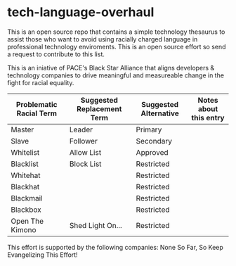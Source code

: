 # tech-language-overhaul
This is an open source repo that contains a simple technology thesaurus to assist those who want to avoid using racially charged language in professional technology enviroments. This is an open source effort so send a request to contribute to this list. 

This is an iniative of PACE's Black Star Alliance that aligns developers & technology companies to drive meaningful and measureable change in the fight for racial equality.

| Problematic Racial Term 	| Suggested Replacement Term 	| Suggested Alternative 	| Notes about this entry 	|
|-------------------------	|----------------------------	|-----------------------	|------------------------	|
| Master                  	| Leader                     	| Primary               	|                        	|
| Slave                   	| Follower                   	| Secondary             	|                        	|
| Whitelist               	| Allow List                 	| Approved              	|                        	|
| Blacklist               	| Block List                 	| Restricted            	|                        	|
| Whitehat               	|                            	| Restricted            	|                        	|
| Blackhat               	|                            	| Restricted            	|                        	|
| Blackmail              	|                             	| Restricted            	|                        	|
| Blackbox               	|                              	| Restricted            	|                        	|
| Open The Kimono           | Shed Light On...             	| Restricted            	|                        	|


This effort is supported by the following companies: None So Far, So Keep Evangelizing This Effort!
